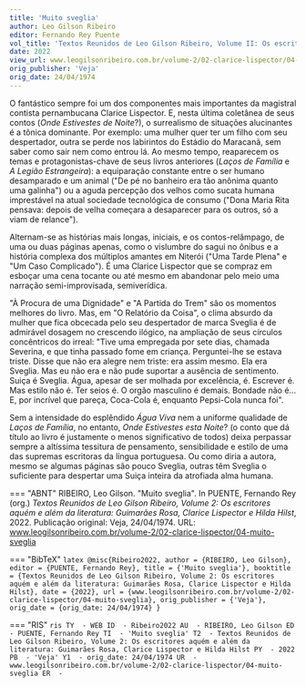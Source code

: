 ```yaml
---
title: 'Muito sveglia'
author: Leo Gilson Ribeiro
editor: Fernando Rey Puente
vol_title: 'Textos Reunidos de Leo Gilson Ribeiro, Volume II: Os escritores aquém e além da literatura: Guimarães Rosa, Clarice Lispector e Hilda Hilst'
date: 2022
view_url: www.leogilsonribeiro.com.br/volume-2/02-clarice-lispector/04-muito-sveglia
orig_publisher: 'Veja'
orig_date: 24/04/1974
---
```


O fantástico sempre foi um dos componentes mais importantes da magistral contista pernambucana Clarice Lispector. E, nesta última coletânea de seus contos (*Onde Estivestes de Noite*?), o surrealismo de situações alucinantes é a tônica dominante. Por exemplo: uma mulher quer ter um filho com seu despertador, outra se perde nos labirintos do Estádio do Maracanã, sem saber como sair nem como entrou lá. Ao mesmo tempo, reaparecem os temas e protagonistas-chave de seus livros anteriores (*Laços de Família* e *A Legião Estrangeira*): a equiparação constante entre o ser humano desamparado e um animal ("De pé no banheiro era tão anônima quanto uma galinha") ou a aguda percepção dos velhos como sucata humana imprestável na atual sociedade tecnológica de consumo ("Dona Maria Rita pensava: depois de velha começara a desaparecer para os outros, só a viam de relance").

Alternam-se as histórias mais longas, iniciais, e os contos-relâmpago, de uma ou duas páginas apenas, como o vislumbre do sagui no ônibus e a história complexa dos múltiplos amantes em Niterói ("Uma Tarde Plena" e "Um Caso Complicado"). É uma Clarice Lispector que se compraz em esboçar uma cena tocante ou até mesmo em abandonar pelo meio uma narração semi-improvisada, semiverídica.

"À Procura de uma Dignidade" e "A Partida do Trem" são os momentos melhores do livro. Mas, em "O Relatório da Coisa", o clima absurdo da mulher que fica obcecada pelo seu despertador de marca Sveglia é de admirável dosagem no crescendo ilógico, na ampliação de seus círculos concêntricos do irreal: "Tive uma empregada por sete dias, chamada Severina, e que tinha passado fome em criança. Perguntei-lhe se estava triste. Disse que não era alegre nem triste: era assim mesmo. Ela era Sveglia. Mas eu não era e não pude suportar a ausência de sentimento. Suiça é Sveglia. Água, apesar de ser molhada por excelência, é. Escrever é. Mas estilo não é. Ter seios é. O orgão masculino é demais. Bondade não é... E, por incrível que pareça, Coca-Cola é, enquanto Pepsi-Cola nunca foi".

Sem a intensidade do esplêndido *Água Viva* nem a uniforme qualidade de *Laços de Família*, no entanto, *Onde Estivestes esta Noite*? (o conto que dá título ao livro é justamente o menos significativo de todos) deixa perpassar sempre a altíssima tessitura de pensamento, sensibilidade e estilo de uma das supremas escritoras da língua portuguesa. Ou como diria a autora, mesmo se algumas páginas são pouco Sveglia, outras têm Sveglia o suficiente para despertar uma Suiça inteira da atrofiada alma humana.


=== "ABNT"
    RIBEIRO, Leo Gilson. "Muito sveglia". In PUENTE, Fernando Rey (org.) <em>Textos Reunidos de Leo Gilson Ribeiro, Volume 2: Os escritores aquém e além da literatura: Guimarães Rosa, Clarice Lispector e Hilda Hilst</em>, 2022. Publicação original: Veja, 24/04/1974. URL: <a href="yml_view_url">www.leogilsonribeiro.com.br/volume-2/02-clarice-lispector/04-muito-sveglia</a>

=== "BibTeX"
    ```latex
    @misc{Ribeiro2022,
    author = {RIBEIRO, Leo Gilson},
    editor = {PUENTE, Fernando Rey},
    title = {'Muito sveglia'},
    booktitle = {Textos Reunidos de Leo Gilson Ribeiro, Volume 2: Os escritores aquém e além da literatura: Guimarães Rosa, Clarice Lispector e Hilda Hilst},
    date = {2022},
    url = {www.leogilsonribeiro.com.br/volume-2/02-clarice-lispector/04-muito-sveglia},
    orig_publisher = {'Veja'},
    orig_date = {orig_date: 24/04/1974}
    }
    ```

=== "RIS"
    ```ris
    TY  - WEB
    ID  - Ribeiro2022
    AU  - RIBEIRO, Leo Gilson
    ED  - PUENTE, Fernando Rey
    TI  - 'Muito sveglia'
    T2  - Textos Reunidos de Leo Gilson Ribeiro, Volume 2: Os escritores aquém e além da literatura: Guimarães Rosa, Clarice Lispector e Hilda Hilst
    PY  - 2022
    PB  - 'Veja'
    Y1  - orig_date: 24/04/1974
    UR  - www.leogilsonribeiro.com.br/volume-2/02-clarice-lispector/04-muito-sveglia
    ER  - 
    ```
